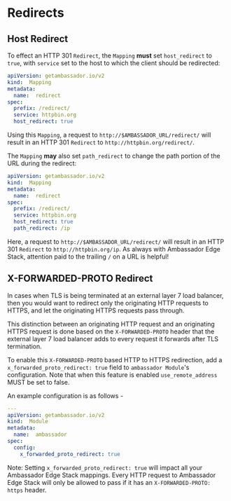 # Redirects

## Host Redirect

To effect an HTTP 301 `Redirect`, the `Mapping` **must** set `host_redirect` to `true`, with `service` set to the host to which the client should be redirected:

```yaml
apiVersion: getambassador.io/v2
kind:  Mapping
metadata:
  name:  redirect
spec:
  prefix: /redirect/
  service: httpbin.org
  host_redirect: true
```

Using this `Mapping`, a request to `http://$AMBASSADOR_URL/redirect/` will result in an HTTP 301 `Redirect` to `http://httpbin.org/redirect/`.

The `Mapping` **may** also set `path_redirect` to change the path portion of the URL during the redirect:

```yaml
apiVersion: getambassador.io/v2
kind:  Mapping
metadata:
  name:  redirect
spec:
  prefix: /redirect/
  service: httpbin.org
  host_redirect: true
  path_redirect: /ip
```

Here, a request to `http://$AMBASSADOR_URL/redirect/` will result in an HTTP 301 `Redirect` to `http://httpbin.org/ip`. As always with Ambassador Edge Stack, attention paid to the trailing `/` on a URL is helpful!

## X-FORWARDED-PROTO Redirect

In cases when TLS is being terminated at an external layer 7 load balancer, then you would want to redirect only the originating HTTP requests to HTTPS, and let the originating HTTPS requests pass through.

This distinction between an originating HTTP request and an originating HTTPS request is done based on the `X-FORWARDED-PROTO` header that the external layer 7 load balancer adds to every request it forwards after TLS termination.

To enable this `X-FORWARDED-PROTO` based HTTP to HTTPS redirection, add a `x_forwarded_proto_redirect: true` field to `ambassador Module`'s configuration. Note that when this feature is enabled `use_remote_address` MUST be set to false.

An example configuration is as follows -

```yaml
---
apiVersion: getambassador.io/v2
kind:  Module
metadata:
  name:  ambassador
spec:
  config:
    x_forwarded_proto_redirect: true
```

Note: Setting `x_forwarded_proto_redirect: true` will impact all your Ambassador Edge Stack mappings. Every HTTP request to Ambassador Edge Stack will only be allowed to pass if it has an `X-FORWARDED-PROTO: https` header.
